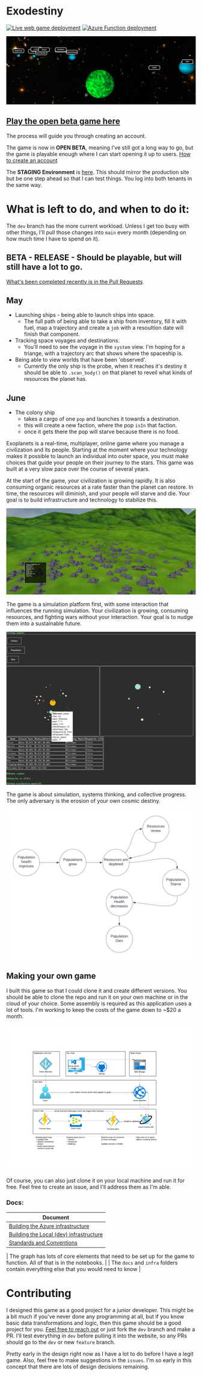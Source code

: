 # Exodestiny

[![Live web game deployment](https://github.com/BillmanH/exoplanets/actions/workflows/main_exodestiny.yml/badge.svg)](https://github.com/BillmanH/exoplanets/actions/workflows/main_exodestiny.yml)
[![Azure Function deployment](https://github.com/BillmanH/exoplanets/actions/workflows/main_exo_functions.yml/badge.svg)](https://github.com/BillmanH/exoplanets/actions/workflows/main_exo_functions.yml)


![Alt text](/docs/img/3dscene.png?raw=true "solar system")

## [Play the open beta game here](https://exodestiny.azurewebsites.net/)

The process will guide you through creating an account. 

The game is now in **OPEN BETA**, meaning I've still got a long way to go, but the game is playable enough where I can start opening it up to users. [How to create an account](docs/creating_a_new_account.md)

The **STAGING Environment** is [here](exodestiny-stage-guepbuc0bmcudnbh.westus2-01.azurewebsites.net). This should mirror the production site but be one step ahead so that I can test things. You log into both tenants in the same way. 

# What is left to do, and when to do it:
The `dev` branch has the more current workload. Unless I get too busy with other things, I'll pull those changes into `main` every month (depending on how much time I have to spend on it). 


## **BETA - RELEASE** - Should be playable, but will still have a lot to go.

[What's been completed recently is in the Pull Requests](https://github.com/BillmanH/exoplanets/pulls?q=is%3Apr+is%3Aclosed+base%3Amain)

## May
* Launching ships - being able to launch ships into space.
  * The full path of being able to take a ship from inventory, fill it with fuel, map a trajectory and create a `job` with a resoultion date will finish that component. 
* Tracking space voyages and destinations.
  * You'll need to see the voyage in the `system` view. I'm hoping for a triange, with a trajectory arc that shows where the spaceship is. 
* Being able to view worlds that have been 'observed'.
  * Currently the only ship is the probe, when it reaches it's destiny it should be able to `.scan_body()` on that planet to reveil what kinds of resources the planet has. 

## June
* The colony ship
  * takes a cargo of one `pop` and launches it towards a destination.
  * this will create a new faction, where the pop `isIn` that faction. 
  * once it gets there the pop will starve because there is no food.



Exoplanets is a real-time, multiplayer, online game where you manage a civilization and its people. Starting at the moment where your technology makes it possible to launch an individual into outer space, you must make choices that guide your people on their journey to the stars. This game was built at a very slow pace over the course of several years.

At the start of the game, your civilization is growing rapidly. It is also consuming organic resources at a rate faster than the planet can restore. In time, the resources will diminish, and your people will starve and die. Your goal is to build infrastructure and technology to stabilize this.

![Alt text](/docs/img/cityview.png?raw=true "local view")

The game is a simulation platform first, with some interaction that influences the running simulation. Your civilization is growing, consuming resources, and fighting wars without your interaction. Your goal is to nudge them into a sustainable future. 

![Alt text](/docs/img/solar_system.png?raw=true "solar system")

The game is about simulation, systems thinking, and collective progress. The only adversary is the erosion of your own cosmic destiny. 

![Alt text](/docs/img/PopGrowthSystem.png?raw=true "pop growth system")


## Making your own game
I built this game so that I could clone it and create different versions. You should be able to clone the repo and run it on your own machine or in the cloud of your choice. Some assembly is required as this application uses a lot of tools. I'm working to keep the costs of the game down to ~$20 a month. 

![Alt text](/docs/img/Infra.png?raw=true "Architecture")
    

Of course, you can also just clone it on your local machine and run it for free. Feel free to create an issue, and I'll address them as I'm able. 

### Docs:
| Document |
| ----------- |
| [Building the Azure infrastructure](docs/readme.md) | 
| [Building the Local (dev) infrastructure](docs/local_setup.md) | 
| [Standards and Conventions](docs/Standards%20and%20Conventions.md) | 

| The graph has lots of core elements that need to be set up for the game to function. All of that is in the notebooks. |
| The `docs` and `infra` folders contain everything else that you would need to know |


# Contributing
I designed this game as a good project for a junior developer. This might be a bit much if you've never done any programming at all, but if you know basic data transformations and logic, then this game should be a good project for you. [Feel free to reach out](mailto:william.jeffrey.harding@gmail.com) or just fork the `dev` branch and make a PR. I'll test everything in `dev` before pulling it into the website, so any PRs should go to the `dev` or new `feature` branch.  

Pretty early in the design right now as I have a lot to do before I have a legit game. Also, feel free to make suggestions in the `issues`. I'm so early in this concept that there are lots of design decisions remaining. 


